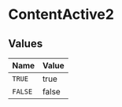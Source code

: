 # ContentActive2


## Values

| Name    | Value   |
| ------- | ------- |
| `TRUE`  | true    |
| `FALSE` | false   |